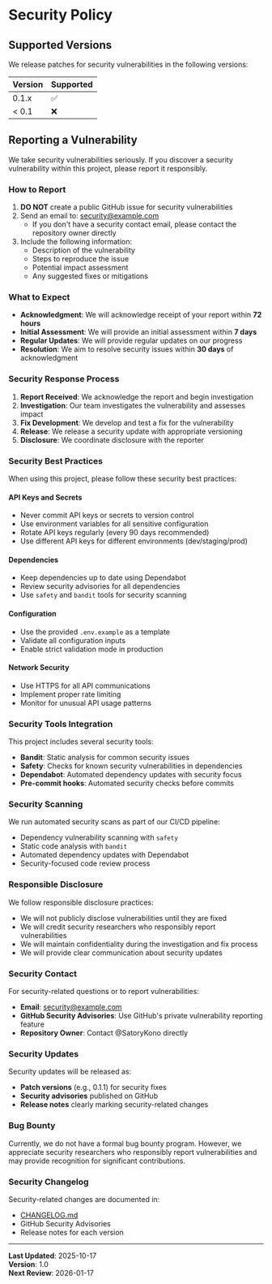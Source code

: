 # Security Policy

## Supported Versions

We release patches for security vulnerabilities in the following versions:

| Version | Supported          |
| ------- | ------------------ |
| 0.1.x   | :white_check_mark: |
| < 0.1   | :x:                |

## Reporting a Vulnerability

We take security vulnerabilities seriously. If you discover a security vulnerability within this project, please report it responsibly.

### How to Report

1. **DO NOT** create a public GitHub issue for security vulnerabilities
2. Send an email to: [security@example.com](mailto:security@example.com)
   - If you don't have a security contact email, please contact the repository owner directly
3. Include the following information:
   - Description of the vulnerability
   - Steps to reproduce the issue
   - Potential impact assessment
   - Any suggested fixes or mitigations

### What to Expect

- **Acknowledgment**: We will acknowledge receipt of your report within **72 hours**
- **Initial Assessment**: We will provide an initial assessment within **7 days**
- **Regular Updates**: We will provide regular updates on our progress
- **Resolution**: We aim to resolve security issues within **30 days** of acknowledgment

### Security Response Process

1. **Report Received**: We acknowledge the report and begin investigation
2. **Investigation**: Our team investigates the vulnerability and assesses impact
3. **Fix Development**: We develop and test a fix for the vulnerability
4. **Release**: We release a security update with appropriate versioning
5. **Disclosure**: We coordinate disclosure with the reporter

### Security Best Practices

When using this project, please follow these security best practices:

#### API Keys and Secrets
- Never commit API keys or secrets to version control
- Use environment variables for all sensitive configuration
- Rotate API keys regularly (every 90 days recommended)
- Use different API keys for different environments (dev/staging/prod)

#### Dependencies
- Keep dependencies up to date using Dependabot
- Review security advisories for all dependencies
- Use `safety` and `bandit` tools for security scanning

#### Configuration
- Use the provided `.env.example` as a template
- Validate all configuration inputs
- Enable strict validation mode in production

#### Network Security
- Use HTTPS for all API communications
- Implement proper rate limiting
- Monitor for unusual API usage patterns

### Security Tools Integration

This project includes several security tools:

- **Bandit**: Static analysis for common security issues
- **Safety**: Checks for known security vulnerabilities in dependencies
- **Dependabot**: Automated dependency updates with security focus
- **Pre-commit hooks**: Automated security checks before commits

### Security Scanning

We run automated security scans as part of our CI/CD pipeline:

- Dependency vulnerability scanning with `safety`
- Static code analysis with `bandit`
- Automated dependency updates with Dependabot
- Security-focused code review process

### Responsible Disclosure

We follow responsible disclosure practices:

- We will not publicly disclose vulnerabilities until they are fixed
- We will credit security researchers who responsibly report vulnerabilities
- We will maintain confidentiality during the investigation and fix process
- We will provide clear communication about security updates

### Security Contact

For security-related questions or to report vulnerabilities:

- **Email**: [security@example.com](mailto:security@example.com)
- **GitHub Security Advisories**: Use GitHub's private vulnerability reporting feature
- **Repository Owner**: Contact @SatoryKono directly

### Security Updates

Security updates will be released as:
- **Patch versions** (e.g., 0.1.1) for security fixes
- **Security advisories** published on GitHub
- **Release notes** clearly marking security-related changes

### Bug Bounty

Currently, we do not have a formal bug bounty program. However, we appreciate security researchers who responsibly report vulnerabilities and may provide recognition for significant contributions.

### Security Changelog

Security-related changes are documented in:
- [CHANGELOG.md](docs/changelog.md)
- GitHub Security Advisories
- Release notes for each version

---

**Last Updated**: 2025-10-17  
**Version**: 1.0  
**Next Review**: 2026-01-17
